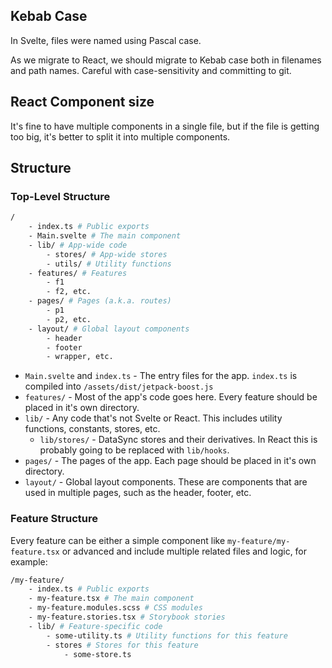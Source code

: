 
## Kebab Case
In Svelte, files were named using Pascal case.

As we migrate to React, we should migrate to Kebab case both in filenames and path names. Careful with case-sensitivity and committing to git.


## React Component size

It's fine to have multiple components in a single file, but if the file is getting too big, it's better to split it into multiple components.


## Structure

### Top-Level Structure


```bash
/
	- index.ts # Public exports
	- Main.svelte # The main component
	- lib/ # App-wide code
		- stores/ # App-wide stores
		- utils/ # Utility functions
	- features/ # Features
		- f1
		- f2, etc.
	- pages/ # Pages (a.k.a. routes)
		- p1
		- p2, etc.
	- layout/ # Global layout components
		- header
		- footer
		- wrapper, etc.
```

* `Main.svelte` and `index.ts` - The entry files for the app. `index.ts` is compiled into `/assets/dist/jetpack-boost.js`
* `features/` - Most of the app's code goes here. Every feature should be placed in it's own directory.
* `lib/` - Any code that's not Svelte or React. This includes utility functions, constants, stores, etc.
	* `lib/stores/` - DataSync stores and their derivatives. In React this is probably going to be replaced with `lib/hooks`.
* `pages/` - The pages of the app. Each page should be placed in it's own directory.
* `layout/` - Global layout components. These are components that are used in multiple pages, such as the header, footer, etc.

### Feature Structure
Every feature can be either a simple component like `my-feature/my-feature.tsx` or advanced and include multiple related files and logic, for example:

```bash
/my-feature/
	- index.ts # Public exports
	- my-feature.tsx # The main component
	- my-feature.modules.scss # CSS modules
	- my-feature.stories.tsx # Storybook stories
	- lib/ # Feature-specific code
		- some-utility.ts # Utility functions for this feature
		- stores # Stores for this feature
			- some-store.ts
```
